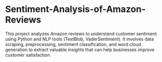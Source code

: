 # Sentiment-Analysis-of-Amazon-Reviews
This project analyzes Amazon reviews to understand customer sentiment using Python and NLP tools (TextBlob, VaderSentiment). It involves data scraping, preprocessing, sentiment classification, and word cloud generation to extract valuable insights that can help businesses improve customer satisfaction.
